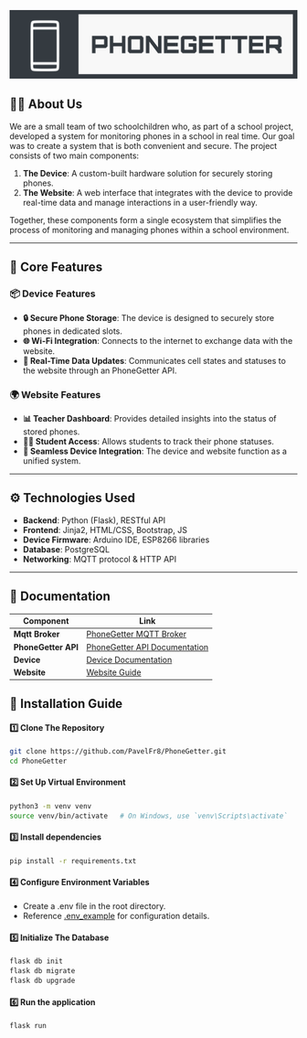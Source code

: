 ![screenshot](logo.png)

## 🧑‍💻 About Us
We are a small team of two schoolchildren who, as part of a school project, developed a system for monitoring phones in a school in real time. Our goal was to create a system that is both convenient and secure. The project consists of two main components:

1. **The Device**: A custom-built hardware solution for securely storing phones.
2. **The Website**: A web interface that integrates with the device to provide real-time data and manage interactions in a user-friendly way.

Together, these components form a single ecosystem that simplifies the process of monitoring and managing phones within a school environment.

---

## 🎯 Core Features

### 📦 Device Features
- **🔒 Secure Phone Storage**: The device is designed to securely store phones in dedicated slots.
- **🌐 Wi-Fi Integration**: Connects to the internet to exchange data with the website.
- **🔄 Real-Time Data Updates**: Communicates cell states and statuses to the website through an PhoneGetter API.

### 🌍 Website Features
- **📊 Teacher Dashboard**: Provides detailed insights into the status of stored phones.
- **👨‍🎓 Student Access**: Allows students to track their phone statuses.
- **🔗 Seamless Device Integration**: The device and website function as a unified system.

---

## ⚙️ Technologies Used
- **Backend**: Python (Flask), RESTful API
- **Frontend**: Jinja2, HTML/CSS, Bootstrap, JS
- **Device Firmware**: Arduino IDE, ESP8266 libraries
- **Database**: PostgreSQL
- **Networking**: MQTT protocol & HTTP API

---


## 📜 Documentation

| **Component**        | **Link**                                                                                                        |
|----------------------|-----------------------------------------------------------------------------------------------------------------|
| **Mqtt Broker**      | [PhoneGetter MQTT Broker](https://github.com/PavelFr8/PhoneGetter_mqtt)                                         |
| **PhoneGetter API**  | [PhoneGetter API Documentation](https://github.com/PavelFr8/PhoneGetter/blob/main/app/api/api_documentation.md) |
| **Device**           | [Device Documentation](https://github.com/PavelFr8/PhoneGetter_device)                                                                                       |
| **Website**          | [Website Guide](https://github.com/PavelFr8/PhoneGetter/blob/main/app/website_guide.md)                     |



## 🚀 Installation Guide
#### 1️⃣ **Clone The Repository**
 ```bash
 git clone https://github.com/PavelFr8/PhoneGetter.git
 cd PhoneGetter
 ```
#### 2️⃣ **Set Up Virtual Environment**

 ```bash
 python3 -m venv venv
 source venv/bin/activate   # On Windows, use `venv\Scripts\activate`
 ```

#### 3️⃣ **Install dependencies**

 ```bash
 pip install -r requirements.txt
 ```

#### 4️⃣ **Configure Environment Variables**
 - Create a .env file in the root directory.
 - Reference [.env_example](https://github.com/PavelFr8/PhoneGetter/blob/main/.env_example) for configuration details.
#### 5️⃣  **Initialize The Database**

 ```bash
 flask db init
 flask db migrate
 flask db upgrade
 ```

#### 6️⃣  **Run the application**

 ```bash
 flask run
 ```
